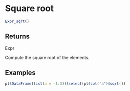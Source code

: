 # Square root

```r
Expr_sqrt()
```

## Returns

Expr

Compute the square root of the elements.

## Examples

```r
pl$DataFrame(list(a = -1:3))$select(pl$col("a")$sqrt())
```